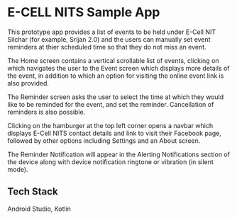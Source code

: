 
# E-CELL NITS Sample App

This prototype app provides a list of events to be held under E-Cell NIT Silchar (for example, Srijan 2.0) and the users can manually set event reminders at thier scheduled time so that they do not miss an event.




The Home screen contains a vertical scrollable list of events, clicking on which navigates the user to the Event screen which displays more details of the event, in addition to which an option for visiting the online event link is also provided.

The Reminder screen asks the user to select the time at which they would like to be reminded for the event, and set the reminder. Cancellation of reminders is also possible.

Clicking on the hamburger at the top left corner opens a navbar which displays E-Cell NITS contact details and link to visit their Facebook page, followed by other options including Settings and an About screen.

The Reminder Notification will appear in the Alerting Notifications section of the device along with device notification ringtone or vibration (in silent mode).






    
## Tech Stack

Android Studio, Kotlin

